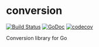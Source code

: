 # conversion

[![Build Status](https://travis-ci.com/dl4ab/conversion.svg?branch=master)](https://travis-ci.com/dl4ab/conversion)
[![GoDoc](https://godoc.org/github.com/dl4ab/conversion?status.svg)](https://godoc.org/github.com/dl4ab/conversion)
[![codecov](https://codecov.io/gh/dl4ab/conversion/branch/master/graph/badge.svg)](https://codecov.io/gh/dl4ab/conversion)

Conversion library for Go
